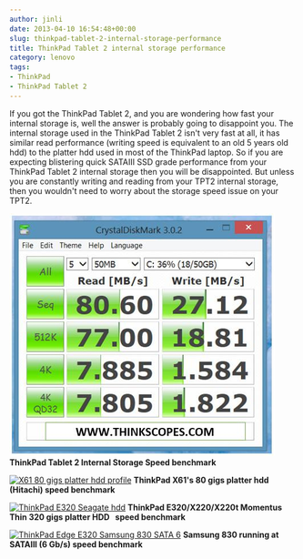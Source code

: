 ```yaml
---
author: jinli
date: 2013-04-10 16:54:48+00:00
slug: thinkpad-tablet-2-internal-storage-performance
title: ThinkPad Tablet 2 internal storage performance
category: lenovo
tags:
- ThinkPad
- ThinkPad Tablet 2
---
```

If you got the ThinkPad Tablet 2, and you are wondering how fast your internal storage is, well the answer is probably going to disappoint you. The internal storage used in the ThinkPad Tablet 2 isn't very fast at all, it has similar read performance (writing speed is equivalent to an old 5 years old hdd) to the platter hdd used in most of the ThinkPad laptop. So if you are expecting blistering quick SATAIII SSD grade performance from your ThinkPad Tablet 2 internal storage then you will be disappointed. But unless you are constantly writing and reading from your TPT2 internal storage, then you wouldn't need to worry about the storage speed issue on your TPT2.

![ThinkPad Tablet 2 Onboard Storage Performance Benchmark](/assets/img/posts/thinkscopes/2013/04/8635604111_b1243bbfcf.jpg) **ThinkPad Tablet 2 Internal Storage Speed benchmark**

[![X61 80 gigs platter hdd profile](http://farm9.staticflickr.com/8152/7562051994_4cc625583e.jpg)](http://www.flickr.com/photos/lead_org/7562051994/) **ThinkPad X61's 80 gigs platter hdd (Hitachi) speed benchmark**

[![ThinkPad E320 Seagate hdd](http://farm9.staticflickr.com/8143/7554711708_286580d67c.jpg)](http://www.flickr.com/photos/lead_org/7554711708/) **ThinkPad E320/X220/X220t Momentus Thin 320 gigs platter HDD   speed benchmark**

[![ThinkPad Edge E320 Samsung 830 SATA 6](http://farm9.staticflickr.com/8165/7562050762_40eb4700d2.jpg)](http://www.flickr.com/photos/lead_org/7562050762/) **Samsung 830 running at SATAIII (6 Gb/s) speed benchmark**


